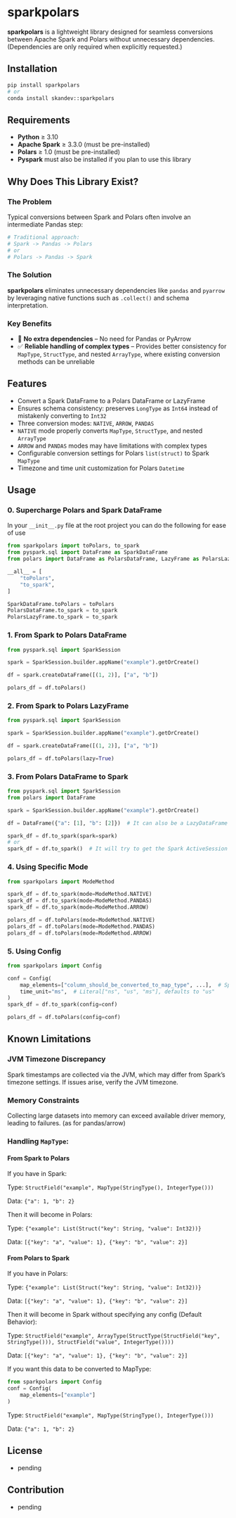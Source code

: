 # sparkpolars

**sparkpolars** is a lightweight library designed for seamless conversions between Apache Spark and Polars without unnecessary dependencies. (Dependencies are only required when explicitly requested.)

## Installation

```sh
pip install sparkpolars
# or
conda install skandev::sparkpolars
```

## Requirements

- **Python** ≥ 3.10  
- **Apache Spark** ≥ 3.3.0 (must be pre-installed)  
- **Polars** ≥ 1.0 (must be pre-installed)  
- **Pyspark** must also be installed if you plan to use this library  

## Why Does This Library Exist?

### The Problem

Typical conversions between Spark and Polars often involve an intermediate Pandas step:

```python
# Traditional approach:
# Spark -> Pandas -> Polars
# or
# Polars -> Pandas -> Spark
```

### The Solution

**sparkpolars** eliminates unnecessary dependencies like `pandas` and `pyarrow` by leveraging native functions such as `.collect()` and schema interpretation.

### Key Benefits

- 🚀 **No extra dependencies** – No need for Pandas or PyArrow  
- ✅ **Reliable handling of complex types** – Provides better consistency for `MapType`, `StructType`, and nested `ArrayType`, where existing conversion methods can be unreliable  

## Features

- Convert a Spark DataFrame to a Polars DataFrame or LazyFrame
- Ensures schema consistency: preserves `LongType` as `Int64` instead of mistakenly converting to `Int32`
- Three conversion modes: `NATIVE`, `ARROW`, `PANDAS`
- `NATIVE` mode properly converts `MapType`, `StructType`, and nested `ArrayType`
- `ARROW` and `PANDAS` modes may have limitations with complex types
- Configurable conversion settings for Polars `list(struct)` to Spark `MapType`
- Timezone and time unit customization for Polars `Datetime`

## Usage

### 0. Supercharge Polars and Spark DataFrame

In your `__init__.py` file at the root project you can do the following for ease of use

```python
from sparkpolars import toPolars, to_spark
from pyspark.sql import DataFrame as SparkDataFrame
from polars import DataFrame as PolarsDataFrame, LazyFrame as PolarsLazyFrame

__all__ = [
    "toPolars",
    "to_spark",
]

SparkDataFrame.toPolars = toPolars
PolarsDataFrame.to_spark = to_spark
PolarsLazyFrame.to_spark = to_spark
```

### 1. From Spark to Polars DataFrame

```python
from pyspark.sql import SparkSession

spark = SparkSession.builder.appName("example").getOrCreate()

df = spark.createDataFrame([(1, 2)], ["a", "b"])

polars_df = df.toPolars()
```

### 2. From Spark to Polars LazyFrame

```python
from pyspark.sql import SparkSession

spark = SparkSession.builder.appName("example").getOrCreate()

df = spark.createDataFrame([(1, 2)], ["a", "b"])

polars_df = df.toPolars(lazy=True)
```

### 3. From Polars DataFrame to Spark

```python
from pyspark.sql import SparkSession
from polars import DataFrame

spark = SparkSession.builder.appName("example").getOrCreate()

df = DataFrame({"a": [1], "b": [2]})  # It can also be a LazyDataFrame

spark_df = df.to_spark(spark=spark)
# or 
spark_df = df.to_spark()  # It will try to get the Spark ActiveSession
```

### 4. Using Specific Mode

```python
from sparkpolars import ModeMethod

spark_df = df.to_spark(mode=ModeMethod.NATIVE)
spark_df = df.to_spark(mode=ModeMethod.PANDAS)
spark_df = df.to_spark(mode=ModeMethod.ARROW)

polars_df = df.toPolars(mode=ModeMethod.NATIVE)
polars_df = df.toPolars(mode=ModeMethod.PANDAS)
polars_df = df.toPolars(mode=ModeMethod.ARROW)
```

### 5. Using Config

```python
from sparkpolars import Config

conf = Config(
    map_elements=["column_should_be_converted_to_map_type", ...],  # Specify columns to convert to MapType
    time_unit="ms",  # Literal["ns", "us", "ms"], defaults to "us"
)
spark_df = df.to_spark(config=conf)

polars_df = df.toPolars(config=conf)
```

## Known Limitations

### JVM Timezone Discrepancy

Spark timestamps are collected via the JVM, which may differ from Spark’s timezone settings. If issues arise, verify the JVM timezone.

### Memory Constraints

Collecting large datasets into memory can exceed available driver memory, leading to failures. (as for pandas/arrow)

### Handling `MapType`:


#### From Spark to Polars
If you have in Spark:

Type: `StructField("example", MapType(StringType(), IntegerType()))`

Data:  `{"a": 1, "b": 2}`

Then it will become in Polars:

Type: `{"example": List(Struct("key": String, "value": Int32))}`

Data: `[{"key": "a", "value": 1}, {"key": "b", "value": 2}]`

#### From Polars to Spark
If you have in Polars:

Type: `{"example": List(Struct("key": String, "value": Int32))}`

Data: `[{"key": "a", "value": 1}, {"key": "b", "value": 2}]`

Then it will become in Spark without specifying any config (Default Behavior):

Type: `StructField("example", ArrayType(StructType(StructField("key", StringType())), StructField("value", IntegerType())))`

Data: `[{"key": "a", "value": 1}, {"key": "b", "value": 2}]`

If you want this data to be converted to MapType:

```python
from sparkpolars import Config
conf = Config(
    map_elements=["example"]
)
```

Type: `StructField("example", MapType(StringType(), IntegerType()))`

Data:  `{"a": 1, "b": 2}`

## License
- pending

## Contribution
- pending